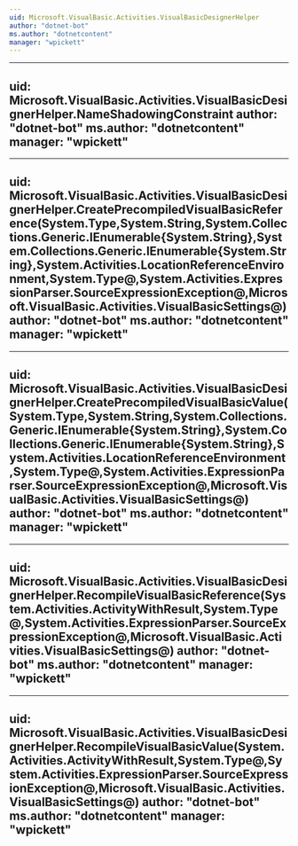```yaml
---
uid: Microsoft.VisualBasic.Activities.VisualBasicDesignerHelper
author: "dotnet-bot"
ms.author: "dotnetcontent"
manager: "wpickett"
---
```


---
uid: Microsoft.VisualBasic.Activities.VisualBasicDesignerHelper.NameShadowingConstraint
author: "dotnet-bot"
ms.author: "dotnetcontent"
manager: "wpickett"
---

---
uid: Microsoft.VisualBasic.Activities.VisualBasicDesignerHelper.CreatePrecompiledVisualBasicReference(System.Type,System.String,System.Collections.Generic.IEnumerable{System.String},System.Collections.Generic.IEnumerable{System.String},System.Activities.LocationReferenceEnvironment,System.Type@,System.Activities.ExpressionParser.SourceExpressionException@,Microsoft.VisualBasic.Activities.VisualBasicSettings@)
author: "dotnet-bot"
ms.author: "dotnetcontent"
manager: "wpickett"
---

---
uid: Microsoft.VisualBasic.Activities.VisualBasicDesignerHelper.CreatePrecompiledVisualBasicValue(System.Type,System.String,System.Collections.Generic.IEnumerable{System.String},System.Collections.Generic.IEnumerable{System.String},System.Activities.LocationReferenceEnvironment,System.Type@,System.Activities.ExpressionParser.SourceExpressionException@,Microsoft.VisualBasic.Activities.VisualBasicSettings@)
author: "dotnet-bot"
ms.author: "dotnetcontent"
manager: "wpickett"
---

---
uid: Microsoft.VisualBasic.Activities.VisualBasicDesignerHelper.RecompileVisualBasicReference(System.Activities.ActivityWithResult,System.Type@,System.Activities.ExpressionParser.SourceExpressionException@,Microsoft.VisualBasic.Activities.VisualBasicSettings@)
author: "dotnet-bot"
ms.author: "dotnetcontent"
manager: "wpickett"
---

---
uid: Microsoft.VisualBasic.Activities.VisualBasicDesignerHelper.RecompileVisualBasicValue(System.Activities.ActivityWithResult,System.Type@,System.Activities.ExpressionParser.SourceExpressionException@,Microsoft.VisualBasic.Activities.VisualBasicSettings@)
author: "dotnet-bot"
ms.author: "dotnetcontent"
manager: "wpickett"
---

